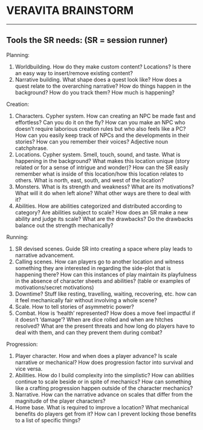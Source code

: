# VERAVITA BRAINSTORM

---

## Tools the SR needs: (SR = session runner)

Planning:
1. Worldbuilding. How do they make custom content? Locations? Is there an easy way to insert/remove existing content?
2. Narrative building. What shape does a quest look like? How does a quest relate to the overarching narrative? How do things happen in the background? How do you track them? How much is happening?

Creation:
1. Characters. Cypher system. How can creating an NPC be made fast and effortless? Can you do it on the fly? How can you make an NPC who doesn’t require laborious creation rules but who also feels like a PC? How can you easily keep track of NPCs and the developments in their stories? How can you remember their voices? Adjective noun catchphrase.
2. Locations. Cypher system. Smell, touch, sound, and taste. What is happening in the background? What makes this location unique (story related or for a sense of intrigue and wonder)? How can the SR easily remember what is inside of this location/how this location relates to others. What is north, east, south, and west of the location?
3. Monsters. What is its strength and weakness? What are its motivations? What will it do when left alone? What other ways are there to deal with it?
4. Abilities. How are abilities categorized and distributed according to category? Are abilities subject to scale? How does an SR make a new ability and judge its scale? What are the drawbacks? Do the drawbacks balance out the strength mechanically?

Running:
1. SR devised scenes. Guide SR into creating a space where play leads to narrative advancement.
2. Calling scenes. How can players go to another location and witness something they are interested in regarding the side-plot that is happening there? How can this instances of play maintain its playfulness in the absence of character sheets and abilities? (table or examples of motivations/secret motivations)
3. Downtime? Stuff like resting, travelling, waiting, recovering, etc. how can it feel mechanically fair without involving a whole scene?
4. Scale. How to tell stories of asymmetric power?
5. Combat. How is ‘health’ represented? How does a move feel impactful if it doesn’t ‘damage’? When are dice rolled and when are hitches resolved? What are the present threats and how long do players have to deal with them, and can they prevent them during combat?

Progression:
1. Player character. How and when does a player advance? Is scale narrative or mechanical? How does progression factor into survival and vice versa.
2. Abilities. How do I build complexity into the simplistic? How can abilities continue to scale beside or in spite of mechanics? How can something like a crafting progression happen outside of the character mechanics?
3. Narrative. How can the narrative advance on scales that differ from the magnitude of the player characters?
4. Home base. What is required to improve a location? What mechanical benefits do players get from it? How can I prevent locking those benefits to a list of specific things?
